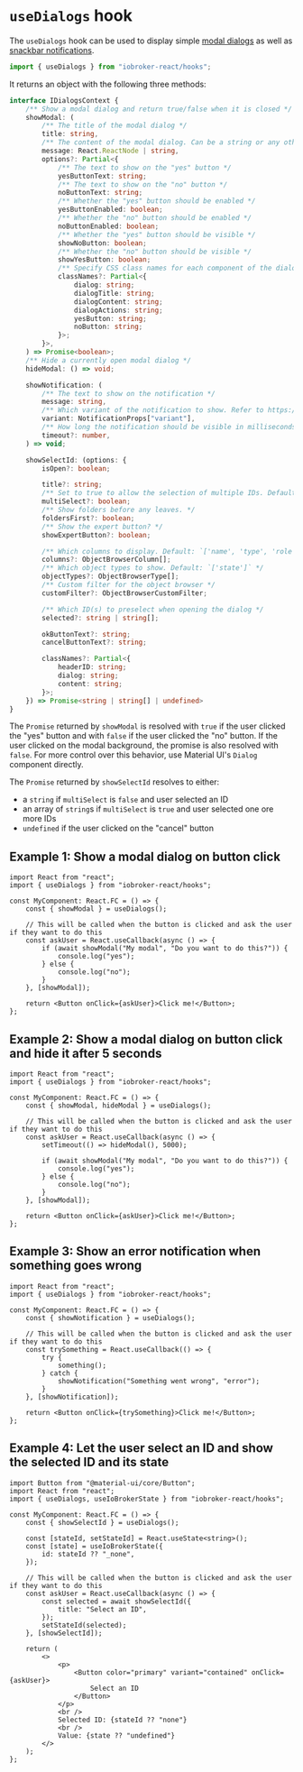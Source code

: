 # `useDialogs` hook

The `useDialogs` hook can be used to display simple [modal dialogs](https://material-ui.com/components/dialogs/) as well as [snackbar notifications](https://material-ui.com/components/snackbars/).

```ts
import { useDialogs } from "iobroker-react/hooks";
```

It returns an object with the following three methods:

```ts
interface IDialogsContext {
	/** Show a modal dialog and return true/false when it is closed */
	showModal: (
		/** The title of the modal dialog */
		title: string,
		/** The content of the modal dialog. Can be a string or any other React component */
		message: React.ReactNode | string,
		options?: Partial<{
			/** The text to show on the "yes" button */
			yesButtonText: string;
			/** The text to show on the "no" button */
			noButtonText: string;
			/** Whether the "yes" button should be enabled */
			yesButtonEnabled: boolean;
			/** Whether the "no" button should be enabled */
			noButtonEnabled: boolean;
			/** Whether the "yes" button should be visible */
			showNoButton: boolean;
			/** Whether the "no" button should be visible */
			showYesButton: boolean;
			/** Specify CSS class names for each component of the dialog. This is meant to be used with `makeStyles/useStyles`. */
			classNames?: Partial<{
				dialog: string;
				dialogTitle: string;
				dialogContent: string;
				dialogActions: string;
				yesButton: string;
				noButton: string;
			}>;
		}>,
	) => Promise<boolean>;
	/** Hide a currently open modal dialog */
	hideModal: () => void;

	showNotification: (
		/** The text to show on the notification */
		message: string,
		/** Which variant of the notification to show. Refer to https://material-ui.com/components/snackbars/ for details */
		variant: NotificationProps["variant"],
		/** How long the notification should be visible in milliseconds */
		timeout?: number,
	) => void;

	showSelectId: (options: {
		isOpen?: boolean;

		title?: string;
		/** Set to true to allow the selection of multiple IDs. Default: false */
		multiSelect?: boolean;
		/** Show folders before any leaves. */
		foldersFirst?: boolean;
		/** Show the expert button? */
		showExpertButton?: boolean;

		/** Which columns to display. Default: `['name', 'type', 'role', 'room', 'func', 'val']` */
		columns?: ObjectBrowserColumn[];
		/** Which object types to show. Default: `['state']` */
		objectTypes?: ObjectBrowserType[];
		/** Custom filter for the object browser */
		customFilter?: ObjectBrowserCustomFilter;

		/** Which ID(s) to preselect when opening the dialog */
		selected?: string | string[];

		okButtonText?: string;
		cancelButtonText?: string;

		classNames?: Partial<{
			headerID: string;
			dialog: string;
			content: string;
		}>;
	}) => Promise<string | string[] | undefined>
}
```

The `Promise` returned by `showModal` is resolved with `true` if the user clicked the "yes" button and with `false` if the user clicked the "no" button. If the user clicked on the modal background, the promise is also resolved with `false`. For more control over this behavior, use Material UI's `Dialog` component directly.

The `Promise` returned by `showSelectId` resolves to either:
- a `string` if `multiSelect` is `false` and user selected an ID
- an array of `string`s if `multiSelect` is `true` and user selected one ore more IDs
- `undefined` if the user clicked on the "cancel" button

## Example 1: Show a modal dialog on button click

```tsx
import React from "react";
import { useDialogs } from "iobroker-react/hooks";

const MyComponent: React.FC = () => {
	const { showModal } = useDialogs();

	// This will be called when the button is clicked and ask the user if they want to do this
	const askUser = React.useCallback(async () => {
		if (await showModal("My modal", "Do you want to do this?")) {
			console.log("yes");
		} else {
			console.log("no");
		}
	}, [showModal]);

	return <Button onClick={askUser}>Click me!</Button>;
};
```

## Example 2: Show a modal dialog on button click and hide it after 5 seconds

```tsx
import React from "react";
import { useDialogs } from "iobroker-react/hooks";

const MyComponent: React.FC = () => {
	const { showModal, hideModal } = useDialogs();

	// This will be called when the button is clicked and ask the user if they want to do this
	const askUser = React.useCallback(async () => {
		setTimeout(() => hideModal(), 5000);

		if (await showModal("My modal", "Do you want to do this?")) {
			console.log("yes");
		} else {
			console.log("no");
		}
	}, [showModal]);

	return <Button onClick={askUser}>Click me!</Button>;
};
```

## Example 3: Show an error notification when something goes wrong

```tsx
import React from "react";
import { useDialogs } from "iobroker-react/hooks";

const MyComponent: React.FC = () => {
	const { showNotification } = useDialogs();

	// This will be called when the button is clicked and ask the user if they want to do this
	const trySomething = React.useCallback(() => {
		try {
			something();
		} catch {
			showNotification("Something went wrong", "error");
		}
	}, [showNotification]);

	return <Button onClick={trySomething}>Click me!</Button>;
};
```

## Example 4: Let the user select an ID and show the selected ID and its state

```tsx
import Button from "@material-ui/core/Button";
import React from "react";
import { useDialogs, useIoBrokerState } from "iobroker-react/hooks";

const MyComponent: React.FC = () => {
	const { showSelectId } = useDialogs();

	const [stateId, setStateId] = React.useState<string>();
	const [state] = useIoBrokerState({
		id: stateId ?? "_none",
	});

	// This will be called when the button is clicked and ask the user if they want to do this
	const askUser = React.useCallback(async () => {
		const selected = await showSelectId({
			title: "Select an ID",
		});
		setStateId(selected);
	}, [showSelectId]);

	return (
		<>
			<p>
				<Button color="primary" variant="contained" onClick={askUser}>
					Select an ID
				</Button>
			</p>
			<br />
			Selected ID: {stateId ?? "none"}
			<br />
			Value: {state ?? "undefined"}
		</>
	);
};
```
